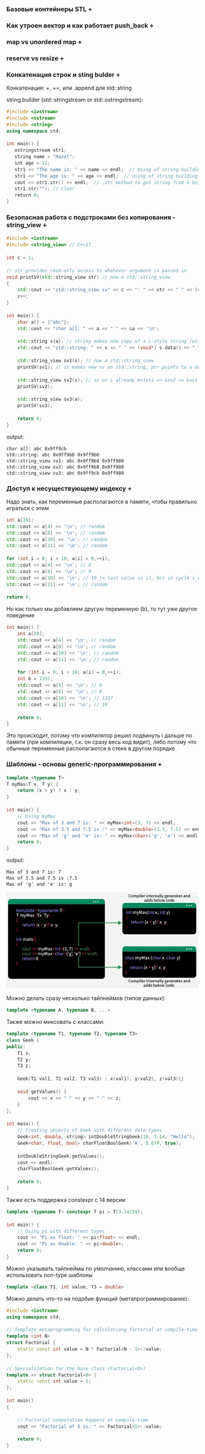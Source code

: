 ### Базовые контейнеры STL +

### Как утроен вектор и как работает push_back +

### map vs unordered map +

### reserve vs resize +

### Конкатенация строк и sting bulder +

Конкатенация: +, +=, или .append для std::string

string builder (std::stringstream or std::ostringstream):

```cpp
#include <iostream>  
#include <sstream>  
#include <string>  
using namespace std;  
  
int main() {  
   ostringstream str1;  
   string name = "Hazal";  
   int age = 12;  
   str1 << "The name is: " << name << endl;  // Using of string building
   str1 << "The age is: " << age << endl;  // Using of string building
   cout << str1.str() << endl;  // .str method to get string from a builder
   str1.str(""); // clear
   return 0;  
}
```

### Безопасная работа с подстроками без копирования - string_view +

```cpp
#include <iostream>  
#include <string_view> // C++17  
  
int c = 1;  
  
// str provides read-only access to whatever argument is passed in  
void printSV(std::string_view str) // now a std::string_view  
{  
    std::cout << "std::string_view sv" << c << ": " << str << " " << (void*)str.data() << ' ' << &str << '\n';  
    c++;  
}  
  
int main() {  
    char a[] = {"abc"};  
    std::cout << "char a[]: " << a << " " << &a << '\n';  
  
    std::string s{a}; // string makes new copy of a c-style string (with new pointer)  
    std::cout << "std::string: " << s << " " << (void*) s.data() << " " << &s << '\n';  
  
    std::string_view sv1(s); // now a std::string_view  
    printSV(sv1); // it makes new sv on std::string, ptr points to a data in std::sting (not a char[] in beginning)  
  
    std::string_view sv2(s); // sv on s already exists => &sv2 == &sv1  
    printSV(sv2);  
  
    std::string_view sv3(a);  
    printSV(sv3);  
      
    return 0;  
}
```

output:
```
char a[]: abc 0x9ff9cb
std::string: abc 0x9ff9b8 0x9ff9b0
std::string_view sv1: abc 0x9ff9b8 0x9ff980
std::string_view sv2: abc 0x9ff9b8 0x9ff980
std::string_view sv3: abc 0x9ff9cb 0x9ff980
```

### Доступ к несуществующему индексу +

Надо знать, как переменные располагаются в памяти, чтобы правильно играться с этим

```cpp
int a[10];  
std::cout << a[4] << '\n'; // random  
std::cout << a[8] << '\n'; // random  
std::cout << a[10] << '\n'; // random  
std::cout << a[11] << '\n'; // random  
  
for (int i = 0; i < 10; a[i] = 0,++i);  
std::cout << a[4] << '\n'; // 0  
std::cout << a[8] << '\n'; // 0  
std::cout << a[10] << '\n'; // 10 (= last value in i), bcs in cycle i created after a => in memory address for i would be right after all array "a"  
std::cout << a[11] << '\n'; // random  
  
return 0;
```

Но как только мы добавляем другую переменную (b), то тут уже другое поведение

```cpp
int main() {  
    int a[10];  
    std::cout << a[4] << '\n'; // random  
    std::cout << a[8] << '\n'; // random  
    std::cout << a[10] << '\n'; // random  
    std::cout << a[11] << '\n'; // random  
  
    for (int i = 0; i < 10; a[i] = 0,++i);  
    int b = 1337;  
    std::cout << a[4] << '\n'; // 0  
    std::cout << a[8] << '\n'; // 0  
    std::cout << a[10] << '\n'; // 1337  
    std::cout << a[11] << '\n'; // 10  
  
    return 0;  
}
```
Это происходит, потому что компилятор решил подвинуть i дальше по памяти (при компиляции, т.к. он сразу весь код видит), либо потому что обычные переменные располагаются в стеке в другом порядке

### Шаблоны - основы generic-программирования +

```cpp
template <typename T> 
T myMax(T x, T y) {
    return (x > y) ? x : y;
}

int main() {
    // Using myMax
    cout << "Max of 3 and 7 is: " << myMax<int>(3, 7) << endl;
    cout << "Max of 3.5 and 7.5 is :" << myMax<double>(3.5, 7.5) << endl;
    cout << "Max of 'g' and 'e' is: " << myMax<char>('g', 'e') << endl;
    return 0;
}
```
output:
```
Max of 3 and 7 is: 7
Max of 3.5 and 7.5 is :7.5
Max of 'g' and 'e' is: g
```

![](./Materials/Basics-1760898850281.jpeg)

Можно делать сразу несколько тайпнеймов (типов данных):
```cpp
template <typename A, typename B, ...>
```

Также можно миксовать с классами:

```cpp
template <typename T1, typename T2, typename T3> 
class Geek {
public:
    T1 x;
    T2 y;
    T3 z;

    Geek(T1 val1, T2 val2, T3 val3) : x(val1), y(val2), z(val3){}

    void getValues() {
        cout << x << " " << y << " " << z;
    }
};

int main() {
    // Creating objects of Geek with different data types
    Geek<int, double, string> intDoubleStringGeek(10, 3.14, "Hello");
    Geek<char, float, bool> charFloatBoolGeek('A', 5.67f, true);

    intDoubleStringGeek.getValues();
    cout << endl;
    charFloatBoolGeek.getValues();

    return 0;
}
```


Также есть поддержка constexpr с 14 версии
```cpp
template <typename T> constexpr T pi = T(3.14159);

int main() {
    // Using pi with different types
    cout << "Pi as float: " << pi<float> << endl;
    cout << "Pi as double: " << pi<double>;
    return 0;
}
```

Можно указывать тайпнеймы по умолчанию, классами или вообще использовать non-type шаблоны
```cpp
template <class T1, int value, T3 = double>
```

Можно делать что-то на подобие функций (метапрограммирование):

```cpp
#include <iostream>
using namespace std;

// Template metaprogramming for calculationg factorial at compile-time
template <int N> 
struct Factorial {
    static const int value = N * Factorial<N - 1>::value;
};

// Specialization for the base class (Factorial<0>)
template <> struct Factorial<0> {
    static const int value = 1;
};

int main()
{
    
    // Factorial computation happens at compile-time
    cout << "Factorial of 5 is: " << Factorial<5>::value;
    
    return 0;
}
```